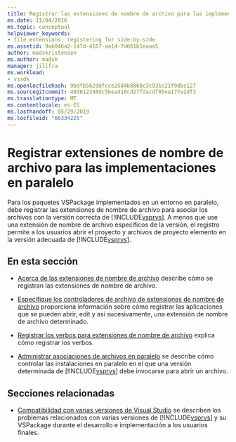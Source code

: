 ```yaml
---
title: Registrar las extensiones de nombre de archivo para las implementaciones en paralelo | Microsoft Docs
ms.date: 11/04/2016
ms.topic: conceptual
helpviewer_keywords:
- file extensions, registering for side-by-side
ms.assetid: 9ab046a2-147d-4167-aa14-7d661b1eaaa5
author: madskristensen
ms.author: madsk
manager: jillfra
ms.workload:
- vssdk
ms.openlocfilehash: 9bdfb562ddfcce2584b8868c3c931c21f9dbc127
ms.sourcegitcommit: 40d612240dc5bea418cd27fdacdf85ea177e2df3
ms.translationtype: MT
ms.contentlocale: es-ES
ms.lasthandoff: 05/29/2019
ms.locfileid: "66334225"
---
```

# <a name="register-file-name-extensions-for-side-by-side-deployments"></a>Registrar extensiones de nombre de archivo para las implementaciones en paralelo
Para los paquetes VSPackage implementados en un entorno en paralelo, debe registrar las extensiones de nombre de archivo para asociar los archivos con la versión correcta de [!INCLUDE[vsprvs](../code-quality/includes/vsprvs_md.md)]. A menos que use una extensión de nombre de archivo específicos de la versión, el registro permite a los usuarios abrir el proyecto y archivos de proyecto elemento en la versión adecuada de [!INCLUDE[vsprvs](../code-quality/includes/vsprvs_md.md)].

## <a name="in-this-section"></a>En esta sección
- [Acerca de las extensiones de nombre de archivo](../extensibility/about-file-name-extensions.md) describe cómo se registran las extensiones de nombre de archivo.

- [Especifique los controladores de archivo de extensiones de nombre de archivo](../extensibility/specifying-file-handlers-for-file-name-extensions.md) proporciona información sobre cómo registrar las aplicaciones que se pueden abrir, edit y así sucesivamente, una extensión de nombre de archivo determinado.

- [Registrar los verbos para extensiones de nombre de archivo](../extensibility/registering-verbs-for-file-name-extensions.md) explica cómo registrar los verbos.

- [Administrar asociaciones de archivos en paralelo](../extensibility/managing-side-by-side-file-associations.md) se describe cómo controlar las instalaciones en paralelo en el que una versión determinada de [!INCLUDE[vsprvs](../code-quality/includes/vsprvs_md.md)] debe invocarse para abrir un archivo.

## <a name="related-sections"></a>Secciones relacionadas
- [Compatibilidad con varias versiones de Visual Studio](../extensibility/supporting-multiple-versions-of-visual-studio.md) se describen los problemas relacionados con varias versiones de [!INCLUDE[vsprvs](../code-quality/includes/vsprvs_md.md)] y su VSPackage durante el desarrollo e implementación a los usuarios finales.
